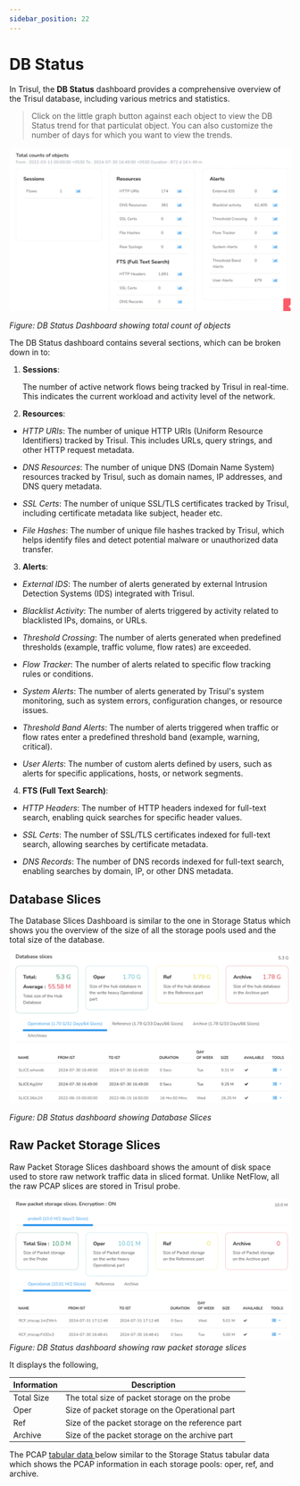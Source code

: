 ```yaml
---
sidebar_position: 22
---
```


# DB Status

In Trisul, the **DB Status** dashboard provides a comprehensive overview of the Trisul database, including various metrics and statistics. 

> Click on the little graph button against each object to view the DB Status trend for that particulat object. You can also customize the number of days for which you want to view the trends.

![](images/dbstatus1.png)

*Figure: DB Status Dashboard showing total count of objects*

The DB Status dashboard contains several sections, which can be broken down in to:

1. **Sessions**: 
   
   The number of active network flows being tracked by Trisul in real-time. This indicates the current workload and activity level of the network.
2) **Resources**:
- *HTTP URIs*: The number of unique HTTP URIs (Uniform Resource Identifiers) tracked by Trisul. This includes URLs, query strings, and other HTTP request metadata.

- *DNS Resources*: The number of unique DNS (Domain Name System) resources tracked by Trisul, such as domain names, IP addresses, and DNS query metadata.

- *SSL Certs*: The number of unique SSL/TLS certificates tracked by Trisul, including certificate metadata like subject, header etc.

- *File Hashes*: The number of unique file hashes tracked by Trisul, which helps identify files and detect potential malware or unauthorized data transfer.
3) **Alerts**:
- *External IDS*: The number of alerts generated by external Intrusion Detection Systems (IDS) integrated with Trisul.

- *Blacklist Activity*: The number of alerts triggered by activity related to blacklisted IPs, domains, or URLs.

- *Threshold Crossing*: The number of alerts generated when predefined thresholds (example, traffic volume, flow rates) are exceeded.

- *Flow Tracker*: The number of alerts related to specific flow tracking rules or conditions.

- *System Alerts*: The number of alerts generated by Trisul's system monitoring, such as system errors, configuration changes, or resource issues.

- *Threshold Band Alerts*: The number of alerts triggered when traffic or flow rates enter a predefined threshold band (example, warning, critical).

- *User Alerts*: The number of custom alerts defined by users, such as alerts for specific applications, hosts, or network segments.
4) **FTS (Full Text Search)**:
- *HTTP Headers*: The number of HTTP headers indexed for full-text search, enabling quick searches for specific header values.

- *SSL Certs*: The number of SSL/TLS certificates indexed for full-text search, allowing searches by certificate metadata.

- *DNS Records*: The number of DNS records indexed for full-text search, enabling searches by domain, IP, or other DNS metadata.

## Database Slices

The Database Slices Dashboard is similar to the one in Storage Status which shows you the overview of the size of all the storage pools used and the total size of the database.

![](images/dbstatus2.png)

*Figure: DB Status dashboard showing Database Slices*

## Raw Packet Storage Slices

Raw Packet Storage Slices dashboard shows the amount of disk space used to store raw network traffic data in sliced format. Unlike NetFlow, all the raw PCAP slices are stored in Trisul probe.

![](images/dbstatus3.png)
*Figure: DB Status dashboard showing raw packet storage slices*

It displays the following,

| Information | Description                                      |
| ----------- | ------------------------------------------------ |
| Total Size  | The total size of packet storage on the probe    |
| Oper        | Size of packet storage on the Operational part   |
| Ref         | Size of the packet storage on the reference part |
| Archive     | Size of the packet storage on the archive part   |

The PCAP [tabular data ](storage_status#storage-status-tabular-data)below similar to the Storage Status tabular data which shows the PCAP information in each storage pools: oper, ref, and archive.
